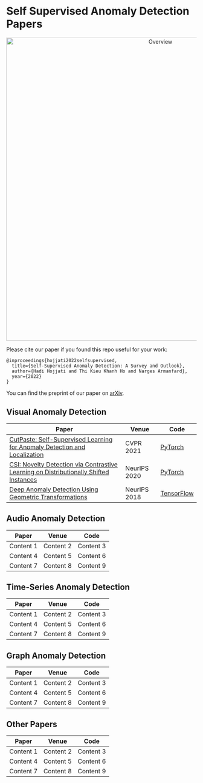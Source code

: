 # Self Supervised Anomaly Detection Papers

<center><img src="https://github.com/Armanfard-Lab/SelfSupervisedAD/blob/main/ssl.png" alt="Overview" width="800" align="center"></center>

Please cite our paper if you found this repo useful for your work:

```
@inproceedings{hojjati2022selfsupervised,
  title={Self-Supervised Anomaly Detection: A Survey and Outlook},
  author={Hadi Hojjati and Thi Kieu Khanh Ho and Narges Armanfard},
  year={2022}
}
```

You can find the preprint of our paper on [arXiv](https://arxiv.org/abs/2205.05173).


## Visual Anomaly Detection

| Paper | Venue | Code |
| -------- | -------- | -------- |
| [CutPaste: Self-Supervised Learning for Anomaly Detection and Localization](https://ieeexplore.ieee.org/document/9578875) | CVPR 2021 | [PyTorch](https://github.com/LilitYolyan/CutPaste) |
| [CSI: Novelty Detection via Contrastive Learning on Distributionally Shifted Instances](https://proceedings.neurips.cc/paper/2020/file/8965f76632d7672e7d3cf29c87ecaa0c-Paper.pdf) | NeurIPS 2020 | [PyTorch](https://github.com/alinlab/CSI) |
|[Deep Anomaly Detection Using Geometric Transformations](https://proceedings.neurips.cc/paper_files/paper/2018/file/5e62d03aec0d17facfc5355dd90d441c-Paper.pdf) | NeurIPS 2018 | [TensorFlow](https://github.com/izikgo/AnomalyDetectionTransformations) |

## Audio Anomaly Detection

| Paper | Venue | Code |
| -------- | -------- | -------- |
| Content 1 | Content 2 | Content 3 |
| Content 4 | Content 5 | Content 6 |
| Content 7 | Content 8 | Content 9 |

## Time-Series Anomaly Detection

| Paper | Venue | Code |
| -------- | -------- | -------- |
| Content 1 | Content 2 | Content 3 |
| Content 4 | Content 5 | Content 6 |
| Content 7 | Content 8 | Content 9 |

## Graph Anomaly Detection

| Paper | Venue | Code |
| -------- | -------- | -------- |
| Content 1 | Content 2 | Content 3 |
| Content 4 | Content 5 | Content 6 |
| Content 7 | Content 8 | Content 9 |

## Other Papers

| Paper | Venue | Code |
| -------- | -------- | -------- |
| Content 1 | Content 2 | Content 3 |
| Content 4 | Content 5 | Content 6 |
| Content 7 | Content 8 | Content 9 |

